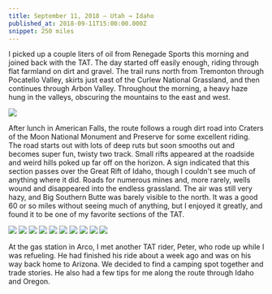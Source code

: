 ```yaml
---
title: September 11, 2018 — Utah → Idaho
published_at: 2018-09-11T15:00:00.000Z
snippet: 250 miles
---
```


I picked up a couple liters of oil from Renegade Sports this morning and joined back with the TAT. The day started off easily enough, riding through flat farmland on dirt and gravel. The trail runs north from Tremonton through Pocatello Valley, skirts just east of the Curlew National Grassland, and then continues through Arbon Valley. Throughout the morning, a heavy haze hung in the valleys, obscuring the mountains to the east and west.

![](/img/tat/25/IMG_3280.jpg)

After lunch in American Falls, the route follows a rough dirt road into Craters of the Moon National Monument and Preserve for some excellent riding. The road starts out with lots of deep ruts but soon smooths out and becomes super fun, twisty two track. Small rifts appeared at the roadside and weird hills poked up far off on the horizon. A sign indicated that this section passes over the Great Rift of Idaho, though I couldn't see much of anything where it did. Roads for numerous mines and, more rarely, wells wound and disappeared into the endless grassland. The air was still very hazy, and Big Southern Butte was barely visible to the north. It was a good 60 or so miles without seeing much of anything, but I enjoyed it greatly, and found it to be one of my favorite sections of the TAT.

![](/img/tat/25/IMG_3288.jpg)
![](/img/tat/25/IMG_3289.jpg)
![](/img/tat/25/IMG_3291.jpg)
![](/img/tat/25/IMG_3295.jpg)
![](/img/tat/25/IMG_3296.jpg)
![](/img/tat/25/IMG_3300.jpg)
![](/img/tat/25/IMG_3303.jpg)
![](/img/tat/25/IMG_3304.jpg)
![](/img/tat/25/IMG_3308.jpg)
![](/img/tat/25/IMG_3297.jpg)

At the gas station in Arco, I met another TAT rider, Peter, who rode up while I was refueling. He had finished his ride about a week ago and was on his way back home to Arizona. We decided to find a camping spot together and trade stories. He also had a few tips for me along the route through Idaho and Oregon.
